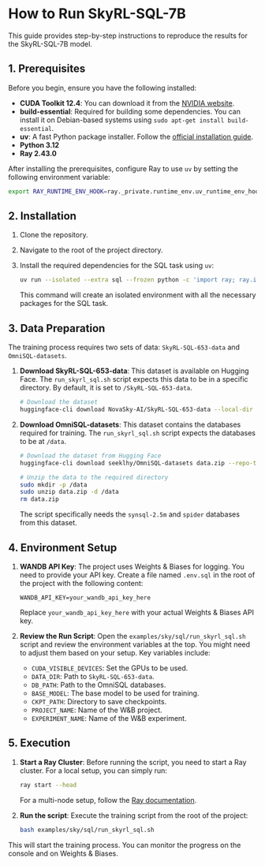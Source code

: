 # How to Run SkyRL-SQL-7B

This guide provides step-by-step instructions to reproduce the results for the SkyRL-SQL-7B model.

## 1. Prerequisites

Before you begin, ensure you have the following installed:

*   **CUDA Toolkit 12.4**: You can download it from the [NVIDIA website](https://developer.nvidia.com/cuda-12-4-0-download-archive).
*   **build-essential**: Required for building some dependencies. You can install it on Debian-based systems using `sudo apt-get install build-essential`.
*   **uv**: A fast Python package installer. Follow the [official installation guide](https://docs.astral.sh/uv/getting-started/installation).
*   **Python 3.12**
*   **Ray 2.43.0**

After installing the prerequisites, configure Ray to use `uv` by setting the following environment variable:

```bash
export RAY_RUNTIME_ENV_HOOK=ray._private.runtime_env.uv_runtime_env_hook.hook
```

## 2. Installation

1.  Clone the repository.
2.  Navigate to the root of the project directory.
3.  Install the required dependencies for the SQL task using `uv`:

    ```bash
    uv run --isolated --extra sql --frozen python -c 'import ray; ray.init(); print("Success!")'
    ```
    This command will create an isolated environment with all the necessary packages for the SQL task.

## 3. Data Preparation

The training process requires two sets of data: `SkyRL-SQL-653-data` and `OmniSQL-datasets`.

1.  **Download SkyRL-SQL-653-data**:
    This dataset is available on Hugging Face. The `run_skyrl_sql.sh` script expects this data to be in a specific directory. By default, it is set to `/SkyRL-SQL-653-data`.

    ```bash
    # Download the dataset
    huggingface-cli download NovaSky-AI/SkyRL-SQL-653-data --local-dir /SkyRL-SQL-653-data --repo-type dataset
    ```

2.  **Download OmniSQL-datasets**:
    This dataset contains the databases required for training. The `run_skyrl_sql.sh` script expects the databases to be at `/data`.

    ```bash
    # Download the dataset from Hugging Face
    huggingface-cli download seeklhy/OmniSQL-datasets data.zip --repo-type dataset --local-dir .

    # Unzip the data to the required directory
    sudo mkdir -p /data
    sudo unzip data.zip -d /data
    rm data.zip
    ```
    The script specifically needs the `synsql-2.5m` and `spider` databases from this dataset.

## 4. Environment Setup

1.  **WANDB API Key**:
    The project uses Weights & Biases for logging. You need to provide your API key. Create a file named `.env.sql` in the root of the project with the following content:

    ```
    WANDB_API_KEY=your_wandb_api_key_here
    ```
    Replace `your_wandb_api_key_here` with your actual Weights & Biases API key.

2.  **Review the Run Script**:
    Open the `examples/sky/sql/run_skyrl_sql.sh` script and review the environment variables at the top. You might need to adjust them based on your setup. Key variables include:
    *   `CUDA_VISIBLE_DEVICES`: Set the GPUs to be used.
    *   `DATA_DIR`: Path to `SkyRL-SQL-653-data`.
    *   `DB_PATH`: Path to the OmniSQL databases.
    *   `BASE_MODEL`: The base model to be used for training.
    *   `CKPT_PATH`: Directory to save checkpoints.
    *   `PROJECT_NAME`: Name of the W&B project.
    *   `EXPERIMENT_NAME`: Name of the W&B experiment.

## 5. Execution

1.  **Start a Ray Cluster**:
    Before running the script, you need to start a Ray cluster. For a local setup, you can simply run:

    ```bash
    ray start --head
    ```
    For a multi-node setup, follow the [Ray documentation](https://docs.ray.io/en/latest/ray-core/starting-ray.html).

2.  **Run the script**:
    Execute the training script from the root of the project:

    ```bash
    bash examples/sky/sql/run_skyrl_sql.sh
    ```
This will start the training process. You can monitor the progress on the console and on Weights & Biases.